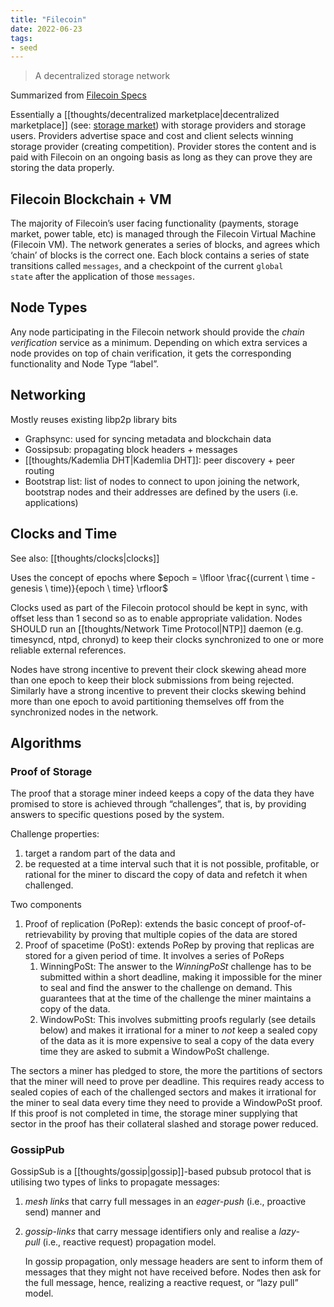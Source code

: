 ```yaml
---
title: "Filecoin"
date: 2022-06-23
tags:
- seed
---
```


> A decentralized storage network

Summarized from [Filecoin Specs](https://spec.filecoin.io/)

Essentially a [[thoughts/decentralized marketplace|decentralized marketplace]] (see: [storage market](https://spec.filecoin.io/systems/filecoin_markets/storage_market/)) with storage providers and storage users. Providers advertise space and cost and client selects winning storage provider (creating competition). Provider stores the content and is paid with Filecoin on an ongoing basis as long as they can prove they are storing the data properly.

## Filecoin Blockchain + VM
The majority of Filecoin’s user facing functionality (payments, storage market, power table, etc) is managed through the Filecoin Virtual Machine (Filecoin VM). The network generates a series of blocks, and agrees which ‘chain’ of blocks is the correct one. Each block contains a series of state transitions called `messages`, and a checkpoint of the current `global state` after the application of those `messages`.

## Node Types
Any node participating in the Filecoin network should provide the _chain verification_ service as a minimum. Depending on which extra services a node provides on top of chain verification, it gets the corresponding functionality and Node Type “label”.

## Networking
Mostly reuses existing libp2p library bits
- Graphsync: used for syncing metadata and blockchain data
- Gossipsub: propagating block headers + messages
- [[thoughts/Kademlia DHT|Kademlia DHT]]: peer discovery + peer routing
- Bootstrap list: list of nodes to connect to upon joining the network, bootstrap nodes and their addresses are defined by the users (i.e. applications)

## Clocks and Time
See also: [[thoughts/clocks|clocks]]

Uses the concept of epochs where $epoch = \lfloor \frac{(current \ time - genesis \ time)}{epoch \ time} \rfloor$

Clocks used as part of the Filecoin protocol should be kept in sync, with offset less than 1 second so as to enable appropriate validation. Nodes SHOULD run an [[thoughts/Network Time Protocol|NTP]] daemon (e.g. timesyncd, ntpd, chronyd) to keep their clocks synchronized to one or more reliable external references.

Nodes have strong incentive to prevent their clock skewing ahead more than one epoch to keep their block submissions from being rejected. Similarly have a strong incentive to prevent their clocks skewing behind more than one epoch to avoid partitioning themselves off from the synchronized nodes in the network.

## Algorithms
### Proof of Storage
The proof that a storage miner indeed keeps a copy of the data they have promised to store is achieved through “challenges”, that is, by providing answers to specific questions posed by the system.

Challenge properties:
1. target a random part of the data and 
2. be requested at a time interval such that it is not possible, profitable, or rational for the miner to discard the copy of data and refetch it when challenged.

Two components
1. Proof of replication (PoRep): extends the basic concept of proof-of-retrievability by proving that multiple copies of the data are stored
2. Proof of spacetime (PoSt): extends PoRep by proving that replicas are stored for a given period of time. It involves a series of PoReps
	1. WinningPoSt: The answer to the _WinningPoSt_ challenge has to be submitted within a short deadline, making it impossible for the miner to seal and find the answer to the challenge on demand. This guarantees that at the time of the challenge the miner maintains a copy of the data.
	2. WindowPoSt: This involves submitting proofs regularly (see details below) and makes it irrational for a miner to _not_ keep a sealed copy of the data as it is more expensive to seal a copy of the data every time they are asked to submit a WindowPoSt challenge.

The sectors a miner has pledged to store, the more the partitions of sectors that the miner will need to prove per deadline. This requires ready access to sealed copies of each of the challenged sectors and makes it irrational for the miner to seal data every time they need to provide a WindowPoSt proof. If this proof is not completed in time, the storage miner supplying that sector in the proof has their collateral slashed and storage power reduced.

### GossipPub
GossipSub is a [[thoughts/gossip|gossip]]-based pubsub protocol that is utilising two types of links to propagate messages:
1. _mesh links_ that carry full messages in an _eager-push_ (i.e., proactive send) manner and
2. _gossip-links_ that carry message identifiers only and realise a _lazy-pull_ (i.e., reactive request) propagation model.
	
	In gossip propagation, only message headers are sent to inform them of messages that they might not have received before. Nodes then ask for the full message, hence, realizing a reactive request, or “lazy pull” model.
